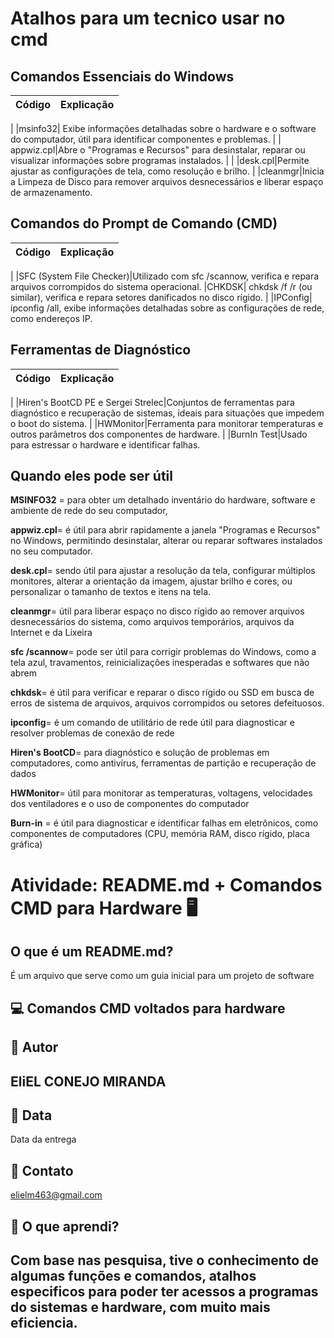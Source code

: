 # Atalhos para um tecnico usar no cmd 

## Comandos Essenciais do Windows

| Código | Explicação |
| -------|----------- |
| 
|msinfo32| Exibe informações detalhadas sobre o hardware e o software do computador, útil para identificar componentes e problemas.
|                      |
appwiz.cpl|Abre o "Programas e Recursos" para desinstalar, reparar ou visualizar informações sobre programas instalados.
|                      |
|desk.cpl|Permite ajustar as configurações de tela, como resolução e brilho.
|
|cleanmgr|Inicia a Limpeza de Disco para remover arquivos desnecessários e liberar espaço de armazenamento.

## Comandos do Prompt de Comando (CMD)

| Código | Explicação |
|--------|------------|
|
|SFC (System File Checker)|Utilizado com sfc /scannow, verifica e repara arquivos corrompidos do sistema operacional.
|CHKDSK| chkdsk /f /r (ou similar), verifica e repara setores danificados no disco rígido.
|
|IPConfig| ipconfig /all, exibe informações detalhadas sobre as configurações de rede, como endereços IP.

## Ferramentas de Diagnóstico

|Código| Explicação |
|------|------------|
|
|Hiren's BootCD PE e Sergei Strelec|Conjuntos de ferramentas para diagnóstico e recuperação de sistemas, ideais para situações que impedem o boot do sistema. 
|
|HWMonitor|Ferramenta para monitorar temperaturas e outros parâmetros dos componentes de hardware. 
|
|BurnIn Test|Usado para estressar o hardware e identificar falhas. 

## Quando eles pode ser útil

**MSINFO32** =  para obter um detalhado inventário do hardware, software e ambiente de rede do seu computador,

 **appwiz.cpl**= é útil para abrir rapidamente a janela "Programas e Recursos" no Windows, permitindo desinstalar, alterar ou reparar softwares instalados no seu computador.

  **desk.cpl**= sendo útil para ajustar a resolução da tela, configurar múltiplos monitores, alterar a orientação da imagem, ajustar brilho e cores, ou personalizar o tamanho de textos e itens na tela.

   **cleanmgr**= útil para liberar espaço no disco rígido ao remover arquivos desnecessários do sistema, como arquivos temporários, arquivos da Internet e da Lixeira

   **sfc /scannow**= pode ser útil para corrigir problemas do Windows, como a tela azul, travamentos, reinicializações inesperadas e softwares que não abrem

**chkdsk**= é útil para verificar e reparar o disco rígido ou SSD em busca de erros de sistema de arquivos, arquivos corrompidos ou setores defeituosos.

**ipconfig**= é um comando de utilitário de rede útil para diagnosticar e resolver problemas de conexão de rede

**Hiren's BootCD**= para diagnóstico e solução de problemas em computadores, como antivírus, ferramentas de partição e recuperação de dados

**HWMonitor**= útil para monitorar as temperaturas, voltagens, velocidades dos ventiladores e o uso de componentes do computador

 **Burn-in** = é útil para diagnosticar e identificar falhas em eletrônicos, como componentes de computadores (CPU, memória RAM, disco rígido, placa gráfica)



# Atividade: README.md + Comandos CMD para Hardware 🖥️

##  O que é um README.md?
É um arquivo que serve como um guia inicial para um projeto de software



## 💻 Comandos CMD voltados para hardware

## 👤 Autor
## EliEL CONEJO MIRANDA

## 📅 Data
Data da entrega

## 📧 Contato
elielm463@gmail.com

## 🧠 O que aprendi?
## Com base nas pesquisa, tive o conhecimento de algumas funções e comandos, atalhos especificos para poder ter acessos a programas do sistemas e hardware, com muito mais eficiencia. 
